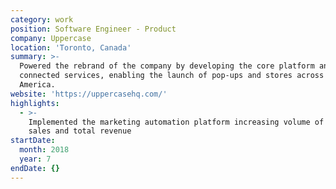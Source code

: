 ```yaml
---
category: work
position: Software Engineer - Product
company: Uppercase
location: 'Toronto, Canada'
summary: >-
  Powered the rebrand of the company by developing the core platform and all its
  connected services, enabling the launch of pop-ups and stores across North
  America.
website: 'https://uppercasehq.com/'
highlights:
  - >-
    Implemented the marketing automation platform increasing volume of inbound
    sales and total revenue
startDate:
  month: 2018
  year: 7
endDate: {}
---
```

